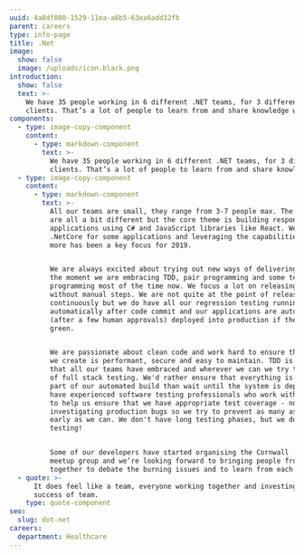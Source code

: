 ```yaml
---
uuid: 4a8df080-1529-11ea-a6b5-63ea6add32fb
parent: careers
type: info-page
title: .Net
image:
  show: false
  image: /uploads/icon.black.png
introduction:
  show: false
  text: >-
    We have 35 people working in 6 different .NET teams, for 3 different
    clients. That’s a lot of people to learn from and share knowledge with.
components:
  - type: image-copy-component
    content:
      - type: markdown-component
        text: >-
          We have 35 people working in 6 different .NET teams, for 3 different
          clients. That’s a lot of people to learn from and share knowledge with.
  - type: image-copy-component
    content:
      - type: markdown-component
        text: >-
          All our teams are small, they range from 3-7 people max. The applications
          are all a bit different but the core theme is building responsive web
          applications using C# and JavaScript libraries like React. We are using
          .NetCore for some applications and leveraging the capabilities of Azure
          more has been a key focus for 2019.


          We are always excited about trying out new ways of delivering software. At
          the moment we are embracing TDD, pair programming and some teams are mob
          programming most of the time now. We focus a lot on releasing our software
          without manual steps. We are not quite at the point of releasing
          continuously but we do have all our regression testing running
          automatically after code commit and our applications are automatically
          (after a few human approvals) deployed into production if the tests are
          green.


          We are passionate about clean code and work hard to ensure that the code
          we create is performant, secure and easy to maintain. TDD is an approach
          that all our teams have embraced and wherever we can we try to avoid lots
          of full stack testing. We'd rather ensure that everything is working as
          part of our automated build than wait until the system is deployed. We
          have experienced software testing professionals who work within the teams
          to help us ensure that we have appropriate test coverage - no one likes
          investigating production bugs so we try to prevent as many as possible as
          early as we can. We don't have long testing phases, but we do lots of
          testing!


          Some of our developers have started organising the Cornwall .Net Developer
          meetup group and we’re looking forward to bringing people from Cornwall
          together to debate the burning issues and to learn from each other.
  - quote: >-
      It does feel like a team, everyone working together and investing in
      success of team.
    type: quote-component
seo:
  slug: dot-net
careers:
  department: Healthcare
---
```

